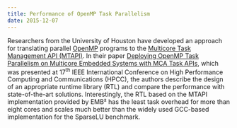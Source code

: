 ```yaml
---
title: Performance of OpenMP Task Parallelism
date: 2015-12-07
---
```

Researchers from the University of Houston have developed an approach for translating parallel [OpenMP](http://www.openmp.org/) programs to the [Multicore Task Management API (MTAPI)](http://www.multicore-association.org/workgroup/mtapi.php). In their paper [Deploying OpenMP Task Parallelism on Multicore Embedded Systems with MCA Task APIs](http://dx.doi.org/10.1109/HPCC-CSS-ICESS.2015.88), which was presented at 17<sup>th</sup> IEEE International Conference on High Performance Computing and Communications (HPCC), the authors describe the design of an appropriate runtime library (RTL) and compare the performance with state-of-the-art solutions. Interestingly, the RTL based on the MTAPI implementation provided by EMB² has the least task overhead for more than eight cores and scales much better than the widely used GCC-based implementation for the SparseLU benchmark.
